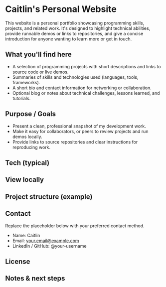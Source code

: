 # Caitlin's Personal Website

This website is a personal portfolio showcasing programming skills, projects, and related work. It's designed to highlight technical abilities, provide runnable demos or links to repositories, and give a concise introduction for anyone wanting to learn more or get in touch.

## What you'll find here

- A selection of programming projects with short descriptions and links to source code or live demos.
- Summaries of skills and technologies used (languages, tools, frameworks).
- A short bio and contact information for networking or collaboration.
- Optional blog or notes about technical challenges, lessons learned, and tutorials.

## Purpose / Goals

- Present a clean, professional snapshot of my development work.
- Make it easy for collaborators, or peers to review projects and run demos locally.
- Provide links to source repositories and clear instructions for reproducing work.

## Tech (typical)

## View locally

## Project structure (example)

## Contact

Replace the placeholder below with your preferred contact method.

- Name: Caitlin
- Email: your.email@example.com
- LinkedIn / GitHub: @your-username

## License


## Notes & next steps


